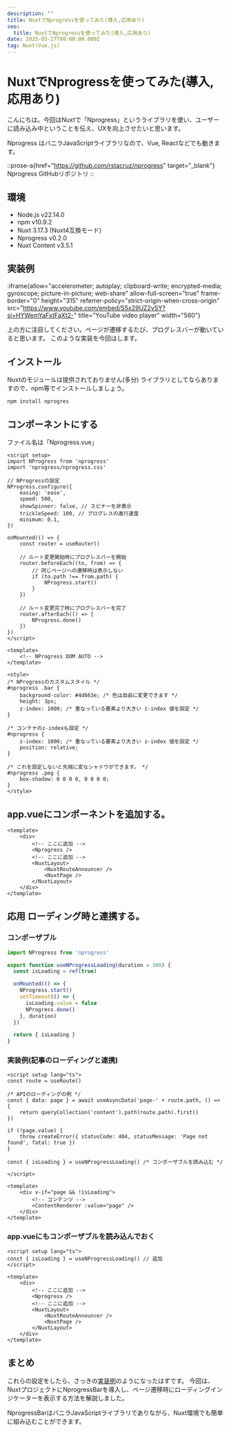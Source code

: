 ```yaml
---
description: ""
title: NuxtでNprogressを使ってみた(導入,応用あり)
seo:
  title: NuxtでNprogressを使ってみた(導入,応用あり)
date: 2025-05-27T00:00:00.000Z
tag: Nuxt(Vue.js)
---
```


# NuxtでNprogressを使ってみた(導入,応用あり)

こんにちは。今回はNuxtで「Nprogress」というライブラリを使い、ユーザーに読み込み中ということを伝え、UXを向上させたいと思います。

Nprogress はバニラJavaScriptライブラリなので、Vue, Reactなどでも動きます。

::prose-a{href="https://github.com/rstacruz/nprogress" target="_blank"}
Nprogress GitHubリポジトリ
::

## 環境

- Node.js v22.14.0
- npm v10.9.2
- Nuxt 3.17.3 (Nuxt4互換モード)
- Nprogress v0.2.0
- Nuxt Content v3.5.1

## 実装例

:iframe{allow="accelerometer; autoplay; clipboard-write; encrypted-media; gyroscope; picture-in-picture; web-share" allow-full-screen="true" frame-border="0" height="315" referrer-policy="strict-origin-when-cross-origin" src="https://www.youtube.com/embed/S5x29UZ2vSY?si=HYWemYaFxtFaXt2-" title="YouTube video player" width="560"}

上の方に注目してください。ページが遷移するたび、プログレスバーが動いていると思います。
このような実装を今回はします。

## インストール

Nuxtのモジュールは提供されておりません(多分)
ライブラリとしてならありますので、npm等でインストールしましょう。

```shell
npm install nprogres
```

## コンポーネントにする

ファイル名は「Nprogress.vue」

```vue
<script setup>
import NProgress from 'nprogress'
import 'nprogress/nprogress.css'

// NProgressの設定
NProgress.configure({
    easing: 'ease',
    speed: 500,
    showSpinner: false, // スピナーを非表示
    trickleSpeed: 100, // プログレスの進行速度
    minimum: 0.1,
})

onMounted(() => {
    const router = useRouter()

    // ルート変更開始時にプログレスバーを開始
    router.beforeEach((to, from) => {
        // 同じページへの遷移時は表示しない
        if (to.path !== from.path) {
            NProgress.start()
        }
    })

    // ルート変更完了時にプログレスバーを完了
    router.afterEach(() => {
        NProgress.done()
    })
})
</script>

<template>
    <!-- NProgress DOM AUTO -->
</template>

<style>
/* NProgressのカスタムスタイル */
#nprogress .bar {
    background-color: #4d663e; /* 色は自由に変更できます */
    height: 3px;
    z-index: 1000; /* 重なっている要素より大きい z-index 値を設定 */
}

/* コンテナのz-indexも設定 */
#nprogress {
    z-index: 1000; /* 重なっている要素より大きい z-index 値を設定 */
    position: relative;
}

/* これを設定しないと先端に変なシャドウができます。 */
#nprogress .peg {
    box-shadow: 0 0 0 0, 0 0 0 0;
}
</style>
```

## app.vueにコンポーネントを追加する。

```vue
<template>
    <div>
        <!-- ここに追加 -->
        <Nprogress />
        <!-- ここに追加 -->
        <NuxtLayout>
            <NuxtRouteAnnouncer />
            <NuxtPage />
        </NuxtLayout>
    </div>
</template>
```

## 応用 ローディング時と連携する。

### コンポーザブル

```javascript
import NProgress from 'nprogress'

export function useNProgressLoading(duration = 300) {
  const isLoading = ref(true)

  onMounted(() => {
    NProgress.start()
    setTimeout(() => {
      isLoading.value = false
      NProgress.done()
    }, duration)
  })

  return { isLoading }
}
```

### 実装例(記事のローディングと連携)

```vue
<script setup lang="ts">
const route = useRoute()

/* APIのローディングの例 */
const { data: page } = await useAsyncData('page-' + route.path, () => {
    return queryCollection('content').path(route.path).first()
})

if (!page.value) {
    throw createError({ statusCode: 404, statusMessage: 'Page not found', fatal: true })
}

const { isLoading } = useNProgressLoading() /* コンポーザブルを読み込む */ 

</script>

<template>
    <div v-if="page && !isLoading">
        <!-- コンテンツ -->
        <ContentRenderer :value="page" />
    </div>
</template>
```

### app.vueにもコンポーザブルを読み込んでおく

```vue
<script setup lang="ts">
const { isLoading } = useNProgressLoading() // 追加
</script>

<template>
    <div>
        <!-- ここに追加 -->
        <Nprogress />
        <!-- ここに追加 -->
        <NuxtLayout>
            <NuxtRouteAnnouncer />
            <NuxtPage />
        </NuxtLayout>
    </div>
</template>
```

## まとめ

これらの設定をしたら、さっきの[実装例](#%E5%AE%9F%E8%A3%85%E4%BE%8B)のようになったはずです。
今回は、NuxtプロジェクトにNprogressBarを導入し、ページ遷移時にローディングインジケーターを表示する方法を解説しました。

NprogressBarはバニラJavaScriptライブラリでありながら、Nuxt環境でも簡単に組み込むことができます。
